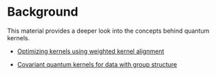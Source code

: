 # Background

This material provides a deeper look into the concepts behind quantum kernels.

- [Optimizing kernels using weighted kernel alignment](svm_weighted_kernel_alignment.ipynb)

- [Covariant quantum kernels for data with group structure](qkernels_and_data_w_group_structure.ipynb)
